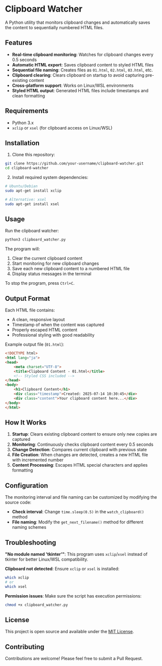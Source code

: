 # Clipboard Watcher

A Python utility that monitors clipboard changes and automatically saves the content to sequentially numbered HTML files.

## Features

- **Real-time clipboard monitoring**: Watches for clipboard changes every 0.5 seconds
- **Automatic HTML export**: Saves clipboard content to styled HTML files
- **Sequential file naming**: Creates files as `01.html`, `02.html`, `03.html`, etc.
- **Clipboard clearing**: Clears clipboard on startup to avoid capturing pre-existing content
- **Cross-platform support**: Works on Linux/WSL environments
- **Styled HTML output**: Generated HTML files include timestamps and clean formatting

## Requirements

- Python 3.x
- `xclip` or `xsel` (for clipboard access on Linux/WSL)

## Installation

1. Clone this repository:
```bash
git clone https://github.com/your-username/clipboard-watcher.git
cd clipboard-watcher
```

2. Install required system dependencies:
```bash
# Ubuntu/Debian
sudo apt-get install xclip

# Alternative: xsel
sudo apt-get install xsel
```

## Usage

Run the clipboard watcher:
```bash
python3 clipboard_watcher.py
```

The program will:
1. Clear the current clipboard content
2. Start monitoring for new clipboard changes
3. Save each new clipboard content to a numbered HTML file
4. Display status messages in the terminal

To stop the program, press `Ctrl+C`.

## Output Format

Each HTML file contains:
- A clean, responsive layout
- Timestamp of when the content was captured
- Properly escaped HTML content
- Professional styling with good readability

Example output file (`01.html`):
```html
<!DOCTYPE html>
<html lang="ja">
<head>
    <meta charset="UTF-8">
    <title>Clipboard Content - 01.html</title>
    <!-- Styled CSS included -->
</head>
<body>
    <h1>Clipboard Content</h1>
    <div class="timestamp">Created: 2025-07-14 10:30:45</div>
    <div class="content">Your clipboard content here...</div>
</body>
</html>
```

## How It Works

1. **Startup**: Clears existing clipboard content to ensure only new copies are captured
2. **Monitoring**: Continuously checks clipboard content every 0.5 seconds
3. **Change Detection**: Compares current clipboard with previous state
4. **File Creation**: When changes are detected, creates a new HTML file with incremented number
5. **Content Processing**: Escapes HTML special characters and applies formatting

## Configuration

The monitoring interval and file naming can be customized by modifying the source code:

- **Check interval**: Change `time.sleep(0.5)` in the `watch_clipboard()` method
- **File naming**: Modify the `get_next_filename()` method for different naming schemes

## Troubleshooting

**"No module named 'tkinter'"**: This program uses `xclip`/`xsel` instead of tkinter for better Linux/WSL compatibility.

**Clipboard not detected**: Ensure `xclip` or `xsel` is installed:
```bash
which xclip
# or
which xsel
```

**Permission issues**: Make sure the script has execution permissions:
```bash
chmod +x clipboard_watcher.py
```

## License

This project is open source and available under the [MIT License](LICENSE).

## Contributing

Contributions are welcome! Please feel free to submit a Pull Request.